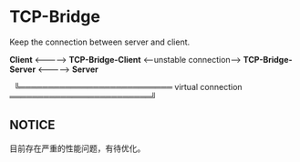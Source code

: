 # TCP-Bridge
Keep the connection between server and client.

<b>Client</b> <————> <b>TCP-Bridge-Client</b> <——unstable connection——> <b>TCP-Bridge-Server</b> <————> <b>Server</b>

    ╚═══════════════════════════ virtual connection ═════════════════════════╝

## NOTICE
目前存在严重的性能问题，有待优化。
